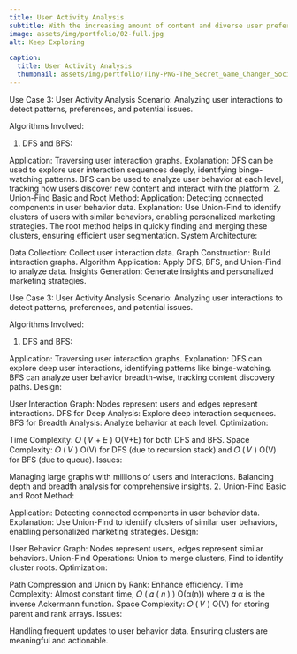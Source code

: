 ```yaml
---
title: User Activity Analysis
subtitle: With the increasing amount of content and diverse user preferences, efficient and accurate algorithms are crucial for maintaining user engagement. One of the fundamental challenges in recommendation systems is to identify common patterns in user behaviors and content characteristics. The Longest Common Subsequence (LCS) algorithm can play a significant role in this domain by identifying the longest sequence that is common in different user interaction histories, thus allowing Netflix to better understand user preferences and improve recommendations.
image: assets/img/portfolio/02-full.jpg
alt: Keep Exploring

caption:
  title: User Activity Analysis
  thumbnail: assets/img/portfolio/Tiny-PNG-The_Secret_Game_Changer_Social_Media_Customer_Engagement_.png
---
```


Use Case 3: User Activity Analysis
Scenario: Analyzing user interactions to detect patterns, preferences, and potential issues.

Algorithms Involved:

1. DFS and BFS:

Application: Traversing user interaction graphs.
Explanation: DFS can be used to explore user interaction sequences deeply, identifying binge-watching patterns. BFS can be used to analyze user behavior at each level, tracking how users discover new content and interact with the platform.
2. Union-Find Basic and Root Method:
Application: Detecting connected components in user behavior data.
Explanation: Use Union-Find to identify clusters of users with similar behaviors, enabling personalized marketing strategies. The root method helps in quickly finding and merging these clusters, ensuring efficient user segmentation.
System Architecture:

Data Collection: Collect user interaction data.
Graph Construction: Build interaction graphs.
Algorithm Application: Apply DFS, BFS, and Union-Find to analyze data.
Insights Generation: Generate insights and personalized marketing strategies.



Use Case 3: User Activity Analysis
Scenario: Analyzing user interactions to detect patterns, preferences, and potential issues.

Algorithms Involved:
1. DFS and BFS:

Application: Traversing user interaction graphs.
Explanation: DFS can explore deep user interactions, identifying patterns like binge-watching. BFS can analyze user behavior breadth-wise, tracking content discovery paths.
Design:

User Interaction Graph: Nodes represent users and edges represent interactions.
DFS for Deep Analysis: Explore deep interaction sequences.
BFS for Breadth Analysis: Analyze behavior at each level.
Optimization:

Time Complexity: 
𝑂
(
𝑉
+
𝐸
)
O(V+E) for both DFS and BFS.
Space Complexity: 
𝑂
(
𝑉
)
O(V) for DFS (due to recursion stack) and 
𝑂
(
𝑉
)
O(V) for BFS (due to queue).
Issues:

Managing large graphs with millions of users and interactions.
Balancing depth and breadth analysis for comprehensive insights.
2. Union-Find Basic and Root Method:

Application: Detecting connected components in user behavior data.
Explanation: Use Union-Find to identify clusters of similar user behaviors, enabling personalized marketing strategies.
Design:

User Behavior Graph: Nodes represent users, edges represent similar behaviors.
Union-Find Operations: Union to merge clusters, Find to identify cluster roots.
Optimization:

Path Compression and Union by Rank: Enhance efficiency.
Time Complexity: Almost constant time, 
𝑂
(
𝛼
(
𝑛
)
)
O(α(n)) where 
𝛼
α is the inverse Ackermann function.
Space Complexity: 
𝑂
(
𝑉
)
O(V) for storing parent and rank arrays.
Issues:

Handling frequent updates to user behavior data.
Ensuring clusters are meaningful and actionable.








